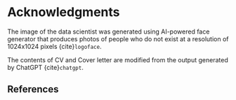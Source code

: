 # Acknowledgments

The image of the data scientist was generated using AI-powered face generator that produces photos of people who do not exist at a resolution of 1024x1024 pixels {cite}`logoface`.

The contents of CV and Cover letter are modified from the output generated by ChatGPT {cite}`chatgpt`.

## References

```{bibliography}
```